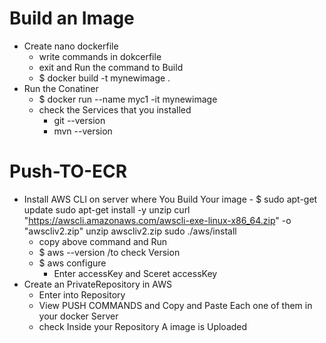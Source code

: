# Build an Image
- Create nano dockerfile
   - write commands in dokcerfile
   - exit and Run the command to Build
   -  $ docker build -t mynewimage .
- Run the Conatiner
   -  $ docker run --name myc1 -it mynewimage
   - check the Services that you installed
     - git --version
     - mvn --version
# Push-TO-ECR
 - Install AWS CLI on server where You Build Your image
       - $ sudo apt-get update
       sudo apt-get install -y unzip
       curl "https://awscli.amazonaws.com/awscli-exe-linux-x86_64.zip" -o "awscliv2.zip"
       unzip awscliv2.zip
       sudo ./aws/install
     - copy above command and Run
     - $ aws --version  /to check Version
     - $ aws configure
         - Enter accessKey and Sceret accessKey
  - Create an  PrivateRepository in AWS
     - Enter into Repository
     - View PUSH COMMANDS and Copy and Paste Each one of them in your docker Server
     - check Inside your Repository A image is Uploaded
